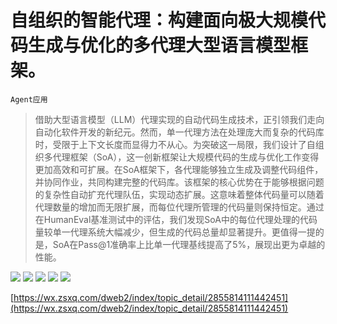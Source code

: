 # 自组织的智能代理：构建面向极大规模代码生成与优化的多代理大型语言模型框架。
`Agent应用`
> 借助大型语言模型（LLM）代理实现的自动代码生成技术，正引领我们走向自动化软件开发的新纪元。然而，单一代理方法在处理庞大而复杂的代码库时，受限于上下文长度而显得力不从心。为突破这一局限，我们设计了自组织多代理框架（SoA），这一创新框架让大规模代码的生成与优化工作变得更加高效和可扩展。在SoA框架下，各代理能够独立生成及调整代码组件，并协同作业，共同构建完整的代码库。该框架的核心优势在于能够根据问题的复杂性自动扩充代理队伍，实现动态扩展。这意味着整体代码量可以随着代理数量的增加而无限扩展，而每位代理所管理的代码量则保持恒定。通过在HumanEval基准测试中的评估，我们发现SoA中的每位代理处理的代码量较单一代理系统大幅减少，但生成的代码总量却显著提升。更值得一提的是，SoA在Pass@1准确率上比单一代理基线提高了5%，展现出更为卓越的性能。

![](https://raw.githubusercontent.com/HuggingAGI/HuggingArxiv/main/paper_images/2404.02183/x1.png)
![](https://raw.githubusercontent.com/HuggingAGI/HuggingArxiv/main/paper_images/2404.02183/x2.png)
![](https://raw.githubusercontent.com/HuggingAGI/HuggingArxiv/main/paper_images/2404.02183/x3.png)
![](https://raw.githubusercontent.com/HuggingAGI/HuggingArxiv/main/paper_images/2404.02183/x4.png)
![](https://raw.githubusercontent.com/HuggingAGI/HuggingArxiv/main/paper_images/2404.02183/x5.png)

[https://wx.zsxq.com/dweb2/index/topic_detail/2855814111442451](https://wx.zsxq.com/dweb2/index/topic_detail/2855814111442451)
